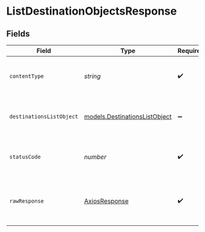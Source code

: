 # ListDestinationObjectsResponse


## Fields

| Field                                                                | Type                                                                 | Required                                                             | Description                                                          |
| -------------------------------------------------------------------- | -------------------------------------------------------------------- | -------------------------------------------------------------------- | -------------------------------------------------------------------- |
| `contentType`                                                        | *string*                                                             | :heavy_check_mark:                                                   | HTTP response content type for this operation                        |
| `destinationsListObject`                                             | [models.DestinationsListObject](../models/destinationslistobject.md) | :heavy_minus_sign:                                                   | Successfully retrieved the list of destination objects.              |
| `statusCode`                                                         | *number*                                                             | :heavy_check_mark:                                                   | HTTP response status code for this operation                         |
| `rawResponse`                                                        | [AxiosResponse](https://axios-http.com/docs/res_schema)              | :heavy_check_mark:                                                   | Raw HTTP response; suitable for custom response parsing              |